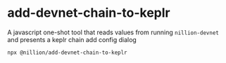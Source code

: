 # add-devnet-chain-to-keplr
A javascript one-shot tool that reads values from running `nillion-devnet` and presents a keplr chain add config dialog

```shell
npx @nillion/add-devnet-chain-to-keplr
```
